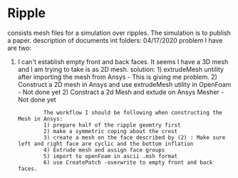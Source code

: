 # Ripple
consists mesh files for a simulation over ripples. The simulation is to publish a paper.
description of documents int folders:
04/17/2020 problem I have are two:
1) I can't establish empty front and back faces. It seems I have a 3D mesh and I am trying to take is as 2D mesh.
solution: 1) extrudeMesh untility after importing the mesh from Ansys
               - This is giving me problem.
          2) Construct a 2D mesh in Ansys and use extrudeMesh utility in OpenFoam
               -  Not done yet
          2) Constract a 2d Mesh and extude on Ansys Mesher
               -  Not done yet
               
               The workflow I should be following when constructing the Mesh in Ansys:
               1) prepare half of the ripple geomtry first 
               2) make a symmetric coping about the crest
               3) create a mesh on the face described by (2) : Make sure left and right face are cyclic and the bottom inflation
               4) Extrude mesh and assign face groups
               5) import to openFoam in ascii .msh format
               6) use CreatePatch -overwrite to empty front and back faces.
               
               
          

